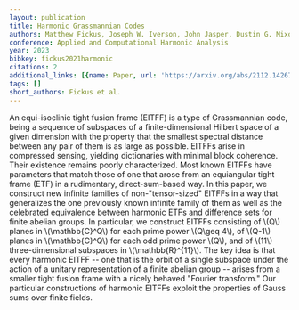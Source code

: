 ```yaml
---
layout: publication
title: Harmonic Grassmannian Codes
authors: Matthew Fickus, Joseph W. Iverson, John Jasper, Dustin G. Mixon
conference: Applied and Computational Harmonic Analysis
year: 2023
bibkey: fickus2021harmonic
citations: 2
additional_links: [{name: Paper, url: 'https://arxiv.org/abs/2112.14267'}]
tags: []
short_authors: Fickus et al.
---
```

An equi-isoclinic tight fusion frame (EITFF) is a type of Grassmannian code,
being a sequence of subspaces of a finite-dimensional Hilbert space of a given
dimension with the property that the smallest spectral distance between any
pair of them is as large as possible. EITFFs arise in compressed sensing,
yielding dictionaries with minimal block coherence. Their existence remains
poorly characterized. Most known EITFFs have parameters that match those of one
that arose from an equiangular tight frame (ETF) in a rudimentary,
direct-sum-based way. In this paper, we construct new infinite families of
non-"tensor-sized" EITFFs in a way that generalizes the one previously known
infinite family of them as well as the celebrated equivalence between harmonic
ETFs and difference sets for finite abelian groups. In particular, we construct
EITFFs consisting of \\(Q\\) planes in \\(\mathbb\{C\}^Q\\) for each prime power \\(Q\geq
4\\), of \\(Q-1\\) planes in \\(\mathbb\{C\}^Q\\) for each odd prime power \\(Q\\), and of \\(11\\)
three-dimensional subspaces in \\(\mathbb\{R\}^\{11\}\\). The key idea is that every
harmonic EITFF -- one that is the orbit of a single subspace under the action
of a unitary representation of a finite abelian group -- arises from a smaller
tight fusion frame with a nicely behaved "Fourier transform." Our particular
constructions of harmonic EITFFs exploit the properties of Gauss sums over
finite fields.